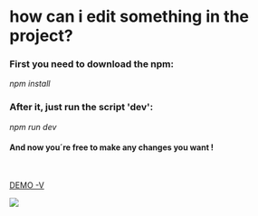 <!-- <img src="https://user-images.githubusercontent.com/89542280/144654477-c02cd6ee-1c25-466f-83be-20b14f29cfc2.png"/> -->

<h1 text-align: center;>how can i edit something in the project?</h1>


<h3>First you need to download the npm: </h3>

<i>npm install</i><br/>

<h3>After it, just run the script 'dev':</h3>
<i>npm run dev</i><br/>

<h4>And now you´re free to make any changes you want !</h4><br/>

<a href="https://cocky-stonebraker-78d145.netlify.app/">DEMO -V</a>

<img src="https://user-images.githubusercontent.com/89542280/144654477-c02cd6ee-1c25-466f-83be-20b14f29cfc2.png"/>

